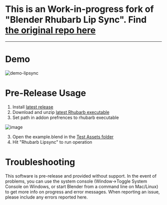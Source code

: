 # This is an Work-in-progress fork of "Blender Rhubarb Lip Sync". Find [the original repo here](https://github.com/scaredyfish/blender-rhubarb-lipsync)


---------------------------------------
# Demo
![demo-lipsync](https://user-images.githubusercontent.com/86638335/169669257-d6651fe3-252b-4127-ad55-07c7b1283bdc.gif)


# Pre-Release Usage

1. Install [latest release ](https://github.com/NickTiny/blender-rhubarb-lipsync/releases/download/v4.0.0/blender-rhubarb-lipsync.zip)
2. Download and unzip [latest Rhubarb executable](https://github.com/DanielSWolf/rhubarb-lip-sync/releases)
4. Set path in addon prefrences to rhubarb executable 

![image](https://user-images.githubusercontent.com/86638335/168449671-e38c26f1-4823-44ad-8898-d1b81b03e7d3.png)

3. Open the example.blend in the [Test Assets folder](https://github.com/NickTiny/blender-rhubarb-lipsync/tree/master/Test-Assets)
4. Hit "Rhubarb Lipsync" to run operation


# Troubleshooting
This software is pre-release and provided without support. In the event of problems, you can use the system console (Window->Toggle System Console on Windows, or start Blender from a command line on Mac/Linux) to get more info on progress and error messages. When reporting an issue, please include any errors reported here.
